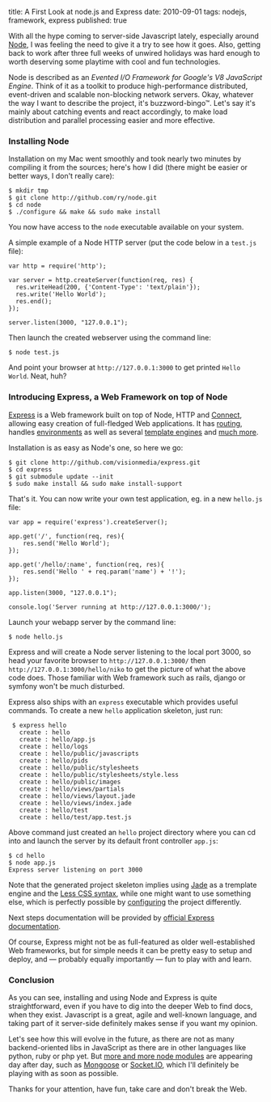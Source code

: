 title: A First Look at node.js and Express
date: 2010-09-01
tags: nodejs, framework, express
published: true

With all the hype coming to server-side Javascript lately, especially around [Node](http://nodejs.org/), I was feeling the need to give it a try to see how it goes. Also, getting back to work after three full weeks of unwired holidays was hard enough to worth deserving some playtime with cool and fun technologies.

Node is described as an *Evented I/O Framework for Google's V8 JavaScript Engine*. Think of it as a toolkit to produce high-performance distributed, event-driven and scalable non-blocking network servers. Okay, whatever the way I want to describe the project, it's buzzword-bingo™. Let's say it's mainly about catching events and react accordingly, to make load distribution and parallel processing easier and more effective.

### Installing Node

Installation on my Mac went smoothly and took nearly two minutes by compiling it from the sources; here's how I did (there might be easier or better ways, I don't really care):

    $ mkdir tmp
    $ git clone http://github.com/ry/node.git
    $ cd node
    $ ./configure && make && sudo make install

You now have access to the `node` executable available on your system.

A simple example of a Node HTTP server (put the code below in a `test.js` file):

    var http = require('http');

    var server = http.createServer(function(req, res) {
      res.writeHead(200, {'Content-Type': 'text/plain'});
      res.write('Hello World');
      res.end();
    });

    server.listen(3000, "127.0.0.1");

Then launch the created webserver using the command line:

    $ node test.js

And point your browser at `http://127.0.0.1:3000` to get printed `Hello World`. Neat, huh?

### Introducing Express, a Web Framework on top of Node

[Express](http://expressjs.com/) is a Web framework built on top of Node, HTTP and [Connect](http://github.com/senchalabs/connect), allowing easy creation of full-fledged Web applications. It has [routing](http://expressjs.com/guide.html#Routing), handles [environments](http://expressjs.com/guide.html#Configuration) as well as several [template engines](http://expressjs.com/guide.html#Template-Engines) and [much more](http://expressjs.com/guide.html).

Installation is as easy as Node's one, so here we go:

    $ git clone http://github.com/visionmedia/express.git
    $ cd express
    $ git submodule update --init
    $ sudo make install && sudo make install-support

That's it. You can now write your own test application, eg. in a new `hello.js` file:

    var app = require('express').createServer();

    app.get('/', function(req, res){
        res.send('Hello World');
    });

    app.get('/hello/:name', function(req, res){
        res.send('Hello ' + req.param('name') + '!');
    });

    app.listen(3000, "127.0.0.1");

    console.log('Server running at http://127.0.0.1:3000/');

Launch your webapp server by the command line:

    $ node hello.js

Express and will create a Node server listening to the local port 3000, so head your favorite browser to `http://127.0.0.1:3000/` then `http://127.0.0.1:3000/hello/niko` to get the picture of what the above code does. Those familiar with Web framework such as rails, django or symfony won't be much disturbed.

Express also ships with an `express` executable which provides useful commands. To create a new `hello` application skeleton, just run:

     $ express hello
       create : hello
       create : hello/app.js
       create : hello/logs
       create : hello/public/javascripts
       create : hello/pids
       create : hello/public/stylesheets
       create : hello/public/stylesheets/style.less
       create : hello/public/images
       create : hello/views/partials
       create : hello/views/layout.jade
       create : hello/views/index.jade
       create : hello/test
       create : hello/test/app.test.js

Above command just created an `hello` project directory where you can cd into and launch the server by its default front controller `app.js`:

    $ cd hello
    $ node app.js
    Express server listening on port 3000

Note that the generated project skeleton implies using [Jade](jade-lang.com/) as a tremplate engine and the [Less CSS syntax](http://lesscss.org/), while one might want to use something else, which is perfectly possible by [configuring](http://expressjs.com/guide.html#Configuration) the project differently.

Next steps documentation will be provided by [official Express documentation](http://expressjs.com/guide.html).

Of course, Express might not be as full-featured as older well-established Web frameworks, but for simple needs it can be pretty easy to setup and deploy, and — probably equally importantly — fun to play with and learn.

### Conclusion

As you can see, installing and using Node and Express is quite straightforward, even if you have to dig into the deeper Web to find docs, when they exist. Javascript is a great, agile and well-known language, and taking part of it server-side definitely makes sense if you want my opinion.

Let's see how this will evolve in the future, as there are not as many backend-oriented libs in JavaScript as there are in other languages like python, ruby or php yet. But [more and more node modules](http://github.com/ry/node/wiki/modules) are appearing day after day, such as [Mongoose](http://www.learnboost.com/mongoose/) or [Socket.IO](http://socket.io/), which I'll definitely be playing with as soon as possible.

Thanks for your attention, have fun, take care and don't break the Web.
